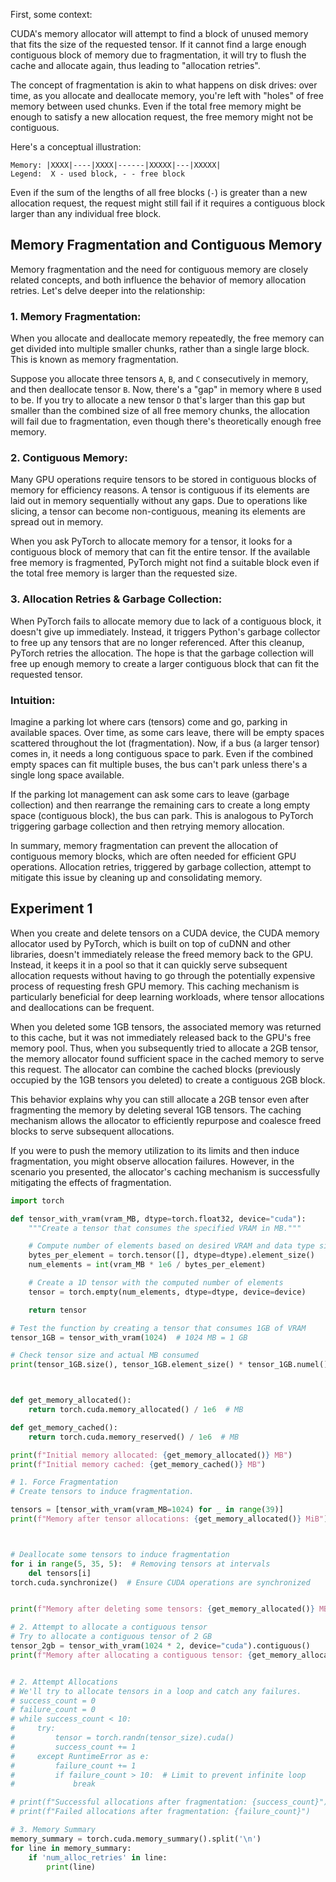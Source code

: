 First, some context:

CUDA's memory allocator will attempt to find a block of unused memory that fits the size of the requested tensor. If it cannot find a large enough contiguous block of memory due to fragmentation, it will try to flush the cache and allocate again, thus leading to "allocation retries".

The concept of fragmentation is akin to what happens on disk drives: over time, as you allocate and deallocate memory, you're left with "holes" of free memory between used chunks. Even if the total free memory might be enough to satisfy a new allocation request, the free memory might not be contiguous.

Here's a conceptual illustration:

```
Memory: |XXXX|----|XXXX|------|XXXXX|---|XXXXX|
Legend:  X - used block, - - free block
```

Even if the sum of the lengths of all free blocks (`-`) is greater than a new allocation request, the request might still fail if it requires a contiguous block larger than any individual free block.


## Memory Fragmentation and Contiguous Memory

Memory fragmentation and the need for contiguous memory are closely related concepts, and both influence the behavior of memory allocation retries. Let's delve deeper into the relationship:

### 1. Memory Fragmentation:

When you allocate and deallocate memory repeatedly, the free memory can get divided into multiple smaller chunks, rather than a single large block. This is known as memory fragmentation.

Suppose you allocate three tensors `A`, `B`, and `C` consecutively in memory, and then deallocate tensor `B`. Now, there's a "gap" in memory where `B` used to be. If you try to allocate a new tensor `D` that's larger than this gap but smaller than the combined size of all free memory chunks, the allocation will fail due to fragmentation, even though there's theoretically enough free memory.

### 2. Contiguous Memory:

Many GPU operations require tensors to be stored in contiguous blocks of memory for efficiency reasons. A tensor is contiguous if its elements are laid out in memory sequentially without any gaps. Due to operations like slicing, a tensor can become non-contiguous, meaning its elements are spread out in memory.

When you ask PyTorch to allocate memory for a tensor, it looks for a contiguous block of memory that can fit the entire tensor. If the available free memory is fragmented, PyTorch might not find a suitable block even if the total free memory is larger than the requested size.

### 3. Allocation Retries & Garbage Collection:

When PyTorch fails to allocate memory due to lack of a contiguous block, it doesn't give up immediately. Instead, it triggers Python's garbage collector to free up any tensors that are no longer referenced. After this cleanup, PyTorch retries the allocation. The hope is that the garbage collection will free up enough memory to create a larger contiguous block that can fit the requested tensor.

### Intuition:

Imagine a parking lot where cars (tensors) come and go, parking in available spaces. Over time, as some cars leave, there will be empty spaces scattered throughout the lot (fragmentation). Now, if a bus (a larger tensor) comes in, it needs a long contiguous space to park. Even if the combined empty spaces can fit multiple buses, the bus can't park unless there's a single long space available.

If the parking lot management can ask some cars to leave (garbage collection) and then rearrange the remaining cars to create a long empty space (contiguous block), the bus can park. This is analogous to PyTorch triggering garbage collection and then retrying memory allocation.

In summary, memory fragmentation can prevent the allocation of contiguous memory blocks, which are often needed for efficient GPU operations. Allocation retries, triggered by garbage collection, attempt to mitigate this issue by cleaning up and consolidating memory.

## Experiment 1

When you create and delete tensors on a CUDA device, the CUDA memory allocator used by PyTorch, which is built on top of cuDNN and other libraries, doesn't immediately release the freed memory back to the GPU. Instead, it keeps it in a pool so that it can quickly serve subsequent allocation requests without having to go through the potentially expensive process of requesting fresh GPU memory. This caching mechanism is particularly beneficial for deep learning workloads, where tensor allocations and deallocations can be frequent.

When you deleted some 1GB tensors, the associated memory was returned to this cache, but it was not immediately released back to the GPU's free memory pool. Thus, when you subsequently tried to allocate a 2GB tensor, the memory allocator found sufficient space in the cached memory to serve this request. The allocator can combine the cached blocks (previously occupied by the 1GB tensors you deleted) to create a contiguous 2GB block.

This behavior explains why you can still allocate a 2GB tensor even after fragmenting the memory by deleting several 1GB tensors. The caching mechanism allows the allocator to efficiently repurpose and coalesce freed blocks to serve subsequent allocations.

If you were to push the memory utilization to its limits and then induce fragmentation, you might observe allocation failures. However, in the scenario you presented, the allocator's caching mechanism is successfully mitigating the effects of fragmentation.

```python
import torch

def tensor_with_vram(vram_MB, dtype=torch.float32, device="cuda"):
    """Create a tensor that consumes the specified VRAM in MB."""

    # Compute number of elements based on desired VRAM and data type size
    bytes_per_element = torch.tensor([], dtype=dtype).element_size()
    num_elements = int(vram_MB * 1e6 / bytes_per_element)

    # Create a 1D tensor with the computed number of elements
    tensor = torch.empty(num_elements, dtype=dtype, device=device)

    return tensor

# Test the function by creating a tensor that consumes 1GB of VRAM
tensor_1GB = tensor_with_vram(1024)  # 1024 MB = 1 GB

# Check tensor size and actual MB consumed
print(tensor_1GB.size(), tensor_1GB.element_size() * tensor_1GB.numel() / 1e6)



def get_memory_allocated():
    return torch.cuda.memory_allocated() / 1e6  # MB

def get_memory_cached():
    return torch.cuda.memory_reserved() / 1e6  # MB

print(f"Initial memory allocated: {get_memory_allocated()} MB")
print(f"Initial memory cached: {get_memory_cached()} MB")

# 1. Force Fragmentation
# Create tensors to induce fragmentation.

tensors = [tensor_with_vram(vram_MB=1024) for _ in range(39)]
print(f"Memory after tensor allocations: {get_memory_allocated()} MiB")



# Deallocate some tensors to induce fragmentation
for i in range(5, 35, 5):  # Removing tensors at intervals
    del tensors[i]
torch.cuda.synchronize()  # Ensure CUDA operations are synchronized


print(f"Memory after deleting some tensors: {get_memory_allocated()} MB")

# 2. Attempt to allocate a contiguous tensor
# Try to allocate a contiguous tensor of 2 GB
tensor_2gb = tensor_with_vram(1024 * 2, device="cuda").contiguous()
print(f"Memory after allocating a contiguous tensor: {get_memory_allocated()} MB")


# 2. Attempt Allocations
# We'll try to allocate tensors in a loop and catch any failures.
# success_count = 0
# failure_count = 0
# while success_count < 10:
#     try:
#         tensor = torch.randn(tensor_size).cuda()
#         success_count += 1
#     except RuntimeError as e:
#         failure_count += 1
#         if failure_count > 10:  # Limit to prevent infinite loop
#             break

# print(f"Successful allocations after fragmentation: {success_count}")
# print(f"Failed allocations after fragmentation: {failure_count}")

# 3. Memory Summary
memory_summary = torch.cuda.memory_summary().split('\n')
for line in memory_summary:
    if 'num_alloc_retries' in line:
        print(line)
```